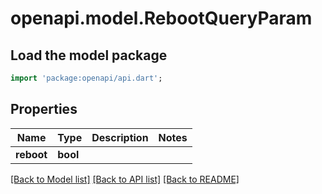 # openapi.model.RebootQueryParam

## Load the model package
```dart
import 'package:openapi/api.dart';
```

## Properties
Name | Type | Description | Notes
------------ | ------------- | ------------- | -------------
**reboot** | **bool** |  | 

[[Back to Model list]](../README.md#documentation-for-models) [[Back to API list]](../README.md#documentation-for-api-endpoints) [[Back to README]](../README.md)


